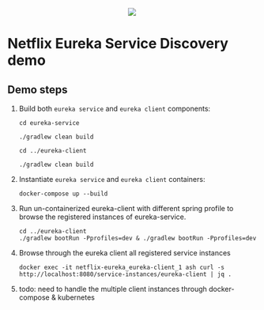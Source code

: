 <p align="center"><img src="https://github.com/sonata-nfv/tng-api-gtw/wiki/images/sonata-5gtango-logo-500px.png" /></p>

# Netflix Eureka Service Discovery demo


## Demo steps


1. Build both `eureka service` and `eureka client` components:

    ```
    cd eureka-service
    
    ./gradlew clean build
    
    cd ../eureka-client
    
    ./gradlew clean build
    ```

2. Instantiate `eureka service` and `eureka client` containers:

    ```
    docker-compose up --build 
    ```
3. Run un-containerized eureka-client with different spring profile to browse the registered instances of eureka-service. 

   ```
   cd ../eureka-client
   ./gradlew bootRun -Pprofiles=dev & ./gradlew bootRun -Pprofiles=dev
   ``` 

4. Browse through the eureka client all registered service instances
    ```
    docker exec -it netflix-eureka_eureka-client_1 ash curl -s http://localhost:8080/service-instances/eureka-client | jq .
    ```

5. todo: need to handle the multiple client instances through docker-compose & kubernetes 